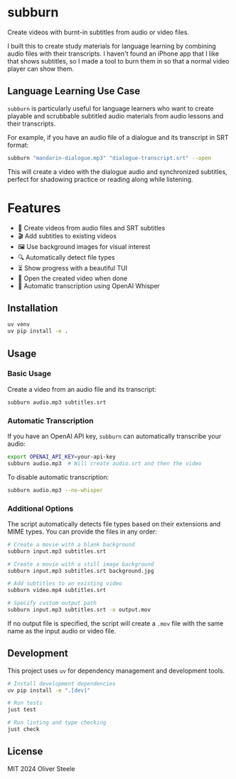 # subburn

Create videos with burnt-in subtitles from audio or video files.

I built this to create study materials for language learning by combining audio
files with their transcripts. I haven't found an iPhone app that I like that
shows subtitles, so I made a tool to burn them in so that a normal video player
can show them.

## Language Learning Use Case

`subburn` is particularly useful for language learners who want to create playable and scrubbable subtitled audio materials from audio lessons and their transcripts.

For example, if you have an audio file of a dialogue and its transcript in SRT format:

```bash
subburn "mandarin-dialogue.mp3" "dialogue-transcript.srt" --open
```

This will create a video with the dialogue audio and synchronized subtitles, perfect for shadowing practice or reading along while listening.

# Features

- 🎵 Create videos from audio files and SRT subtitles
- 🎬 Add subtitles to existing videos
- 🖼️ Use background images for visual interest
- 🔍 Automatically detect file types
- ⏳ Show progress with a beautiful TUI
- 🚀 Open the created video when done
- 🎯 Automatic transcription using OpenAI Whisper

## Installation

```bash
uv venv
uv pip install -e .
```

## Usage

### Basic Usage

Create a video from an audio file and its transcript:
```bash
subburn audio.mp3 subtitles.srt
```

### Automatic Transcription

If you have an OpenAI API key, `subburn` can automatically transcribe your audio:

```bash
export OPENAI_API_KEY=your-api-key
subburn audio.mp3  # Will create audio.srt and then the video
```

To disable automatic transcription:
```bash
subburn audio.mp3 --no-whisper
```

### Additional Options

The script automatically detects file types based on their extensions and MIME types. You can provide the files in any order:

```bash
# Create a movie with a blank background
subburn input.mp3 subtitles.srt

# Create a movie with a still image background
subburn input.mp3 subtitles.srt background.jpg

# Add subtitles to an existing video
subburn video.mp4 subtitles.srt

# Specify custom output path
subburn input.mp3 subtitles.srt -o output.mov
```

If no output file is specified, the script will create a `.mov` file with the same name as the input audio or video file.

## Development

This project uses `uv` for dependency management and development tools.

```bash
# Install development dependencies
uv pip install -e ".[dev]"

# Run tests
just test

# Run linting and type checking
just check
```

## License

MIT 2024 Oliver Steele
